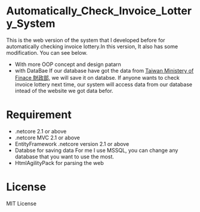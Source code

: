 # Automatically_Check_Invoice_Lottery_System
This is the web version of the system that I developed before for automatically checking invoice lottery.In this version, It also has some modification. You can see below.
* With more OOP concept and design patarn 
* with DataBae
  If our database have got the data from [Taiwan Ministery of Finace 財政部](https://www.etax.nat.gov.tw/etw-main/web/ETW183W1/), we will save it on databse. If anyone wants to check invoice lottery next time, our system will access data from our database intead of the website we got data befor.
# Requirement
* .netcore 2.1 or above
* .netcore MVC 2.1 or above
* EntityFramework .netcore version 2.1 or above 
* Databse for saving data
  For me I use MSSQL, you can change any database that you want to use the most.
* HtmlAgilityPack for parsing the web
# License
MIT License
